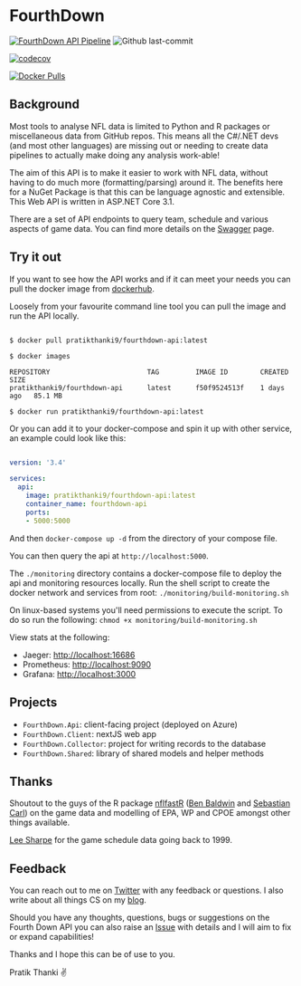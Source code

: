# FourthDown

[![FourthDown API Pipeline](https://github.com/pratikthanki/FourthDown/actions/workflows/dotnet-core.yml/badge.svg)](https://github.com/pratikthanki/FourthDown/actions/workflows/dotnet-core.yml) 
![Github last-commit](https://img.shields.io/github/last-commit/pratikthanki/fourthdown)

[![codecov](https://codecov.io/gh/pratikthanki/FourthDown/branch/main/graph/badge.svg?token=ZXXUQNM47R)](https://codecov.io/gh/pratikthanki/FourthDown)

[![Docker Pulls](https://img.shields.io/docker/pulls/pratikthanki9/fourthdown-api.svg)](https://hub.docker.com/repository/docker/pratikthanki9/fourthdown-api)

## Background

Most tools to analyse NFL data is limited to Python and R packages or miscellaneous data 
from GitHub repos. This means all the C#/.NET devs (and most other languages) are missing 
out or needing to create data pipelines to actually make doing any analysis work-able!

The aim of this API is to make it easier to work with NFL data, without having to do much 
more (formatting/parsing) around it. The benefits here for a NuGet Package is that this can 
be language agnostic and extensible. This Web API is written in ASP.NET Core 3.1.

There are a set of API endpoints to query team, schedule and various aspects of game data. 
You can find more details on the [Swagger](https://pratikthanki.github.io/FourthDown/) page.

## Try it out

If you want to see how the API works and if it can meet your needs you can pull the docker 
image from [dockerhub](https://hub.docker.com/repository/docker/pratikthanki9/fourthdown-api).

Loosely from your favourite command line tool you can pull the image and run the API locally.

```shell

$ docker pull pratikthanki9/fourthdown-api:latest

$ docker images

REPOSITORY                        TAG         IMAGE ID        CREATED      SIZE
pratikthanki9/fourthdown-api      latest      f50f9524513f    1 days ago   85.1 MB

$ docker run pratikthanki9/fourthdown-api:latest

```

Or you can add it to your docker-compose and spin it up with other service, an example could 
look like this:

```yml

version: '3.4'

services:
  api:
    image: pratikthanki9/fourthdown-api:latest
    container_name: fourthdown-api
    ports:
    - 5000:5000

```

And then `docker-compose up -d` from the directory of your compose file.

You can then query the api at `http://localhost:5000`.

The `./monitoring` directory contains a docker-compose file to deploy the api and monitoring 
resources locally. Run the shell script to create the docker network and services from root: 
`./monitoring/build-monitoring.sh`

On linux-based systems you'll need permissions to execute the script. To do so run the 
following: `chmod +x monitoring/build-monitoring.sh`

View stats at the following:

- Jaeger: <http://localhost:16686>
- Prometheus: <http://localhost:9090>
- Grafana: <http://localhost:3000>

## Projects 

- `FourthDown.Api`: client-facing project (deployed on Azure)
- `FourthDown.Client`: nextJS web app
- `FourthDown.Collector`: project for writing records to the database
- `FourthDown.Shared`: library of shared models and helper methods

## Thanks

Shoutout to the guys of the R package [nflfastR](https://github.com/mrcaseb/nflfastR) 
([Ben Baldwin](https://twitter.com/benbbaldwin) and [Sebastian Carl](https://twitter.com/mrcaseb)) 
on the game data and modelling of EPA, WP and CPOE amongst other things available.

[Lee Sharpe](https://twitter.com/LeeSharpeNFL) for the game schedule data going back to 1999.

## Feedback

You can reach out to me on [Twitter](https://twitter.com/pratikthanki) with any feedback or 
questions. I also write about all things CS on my [blog](http://pratikthanki.github.io/).

Should you have any thoughts, questions, bugs or suggestions on the Fourth Down API you can also 
raise an [Issue](https://github.com/pratikthanki/FourthDown/issues) with details and I will aim 
to fix or expand capabilities!

Thanks and I hope this can be of use to you.

Pratik Thanki ✌️
